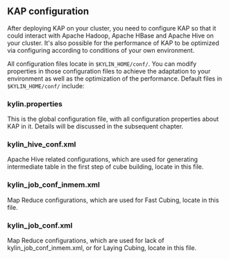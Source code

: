## KAP configuration
After deploying KAP on your cluster, you need to configure KAP so that it could interact with Apache Hadoop, Apache HBase and Apache Hive on your cluster. It's also possible for the performance of KAP to be optimized via configuring according to conditions of your own environment. 

All configuration files locate in `$KYLIN_HOME/conf/`. You can modify properties in those configuration files to achieve the adaptation to your environment as well as the optimization of the performance. Default files in `$KYLIN_HOME/conf/` include: 

###	kylin.properties
This is the global configuration file, with all configuration properties about KAP in it. Details will be discussed in the subsequent chapter. 
###	kylin\_hive\_conf.xml
Apache Hive related configurations, which are used for generating intermediate table in the first step of cube building, locate in this file. 

###	kylin\_job\_conf\_inmem.xml
Map Reduce configurations, which are used for Fast Cubing, locate in this file. 

###	kylin\_job\_conf.xml
Map Reduce configurations, which are used for lack of kylin\_job\_conf\_inmem.xml, or for Laying Cubing, locate in this file. 